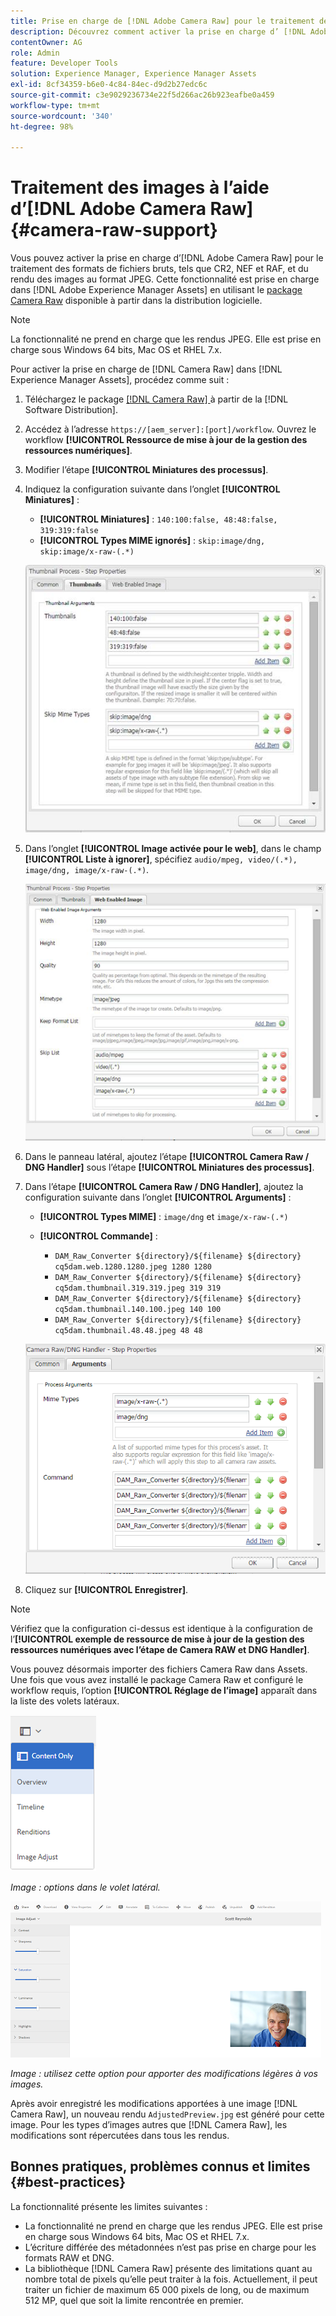 ```yaml
---
title: Prise en charge de [!DNL Adobe Camera Raw] pour le traitement des ressources numériques
description: Découvrez comment activer la prise en charge d’ [!DNL Adobe Camera Raw]  dans  [!DNL Adobe Experience Manager Assets].
contentOwner: AG
role: Admin
feature: Developer Tools
solution: Experience Manager, Experience Manager Assets
exl-id: 8cf34359-b6e0-4c84-84ec-d9d2b27edc6c
source-git-commit: c3e9029236734e22f5d266ac26b923eafbe0a459
workflow-type: tm+mt
source-wordcount: '340'
ht-degree: 98%

---
```


# Traitement des images à l’aide d’[!DNL Adobe Camera Raw] {#camera-raw-support}

Vous pouvez activer la prise en charge d’[!DNL Adobe Camera Raw] pour le traitement des formats de fichiers bruts, tels que CR2, NEF et RAF, et du rendu des images au format JPEG. Cette fonctionnalité est prise en charge dans [!DNL Adobe Experience Manager Assets] en utilisant le [package Camera Raw](https://experience.adobe.com/#/downloads/content/software-distribution/en/aem.html?package=/content/software-distribution/en/details.html/content/dam/aem/public/adobe/packages/aem630/product/assets/aem-assets-cameraraw-pkg) disponible à partir dans la distribution logicielle.

>[!NOTE]
>
>La fonctionnalité ne prend en charge que les rendus JPEG. Elle est prise en charge sous Windows 64 bits, Mac OS et RHEL 7.x.

Pour activer la prise en charge de [!DNL Camera Raw] dans [!DNL Experience Manager Assets], procédez comme suit :

1. Téléchargez le package [[!DNL Camera Raw] ](https://experience.adobe.com/#/downloads/content/software-distribution/en/aem.html?package=/content/software-distribution/en/details.html/content/dam/aem/public/adobe/packages/cq650/product/assets/aem-assets-cameraraw-pkg-1.4.8.zip) à partir de la [!DNL Software Distribution].
1. Accédez à l’adresse `https://[aem_server]:[port]/workflow`. Ouvrez le workflow **[!UICONTROL Ressource de mise à jour de la gestion des ressources numériques]**.
1. Modifier l’étape **[!UICONTROL Miniatures des processus]**.
1. Indiquez la configuration suivante dans l’onglet **[!UICONTROL Miniatures]** :

   * **[!UICONTROL Miniatures]** : `140:100:false, 48:48:false, 319:319:false`
   * **[!UICONTROL Types MIME ignorés]** : `skip:image/dng, skip:image/x-raw-(.*)`

   ![chlimage_1-128](assets/chlimage_1-334.png)

1. Dans l’onglet **[!UICONTROL Image activée pour le web]**, dans le champ **[!UICONTROL Liste à ignorer]**, spécifiez `audio/mpeg, video/(.*), image/dng, image/x-raw-(.*)`.

   ![chlimage_1-129](assets/chlimage_1-335.png)

1. Dans le panneau latéral, ajoutez l’étape **[!UICONTROL Camera Raw / DNG Handler]** sous l’étape **[!UICONTROL Miniatures des processus]**.
1. Dans l’étape **[!UICONTROL Camera Raw / DNG Handler]**, ajoutez la configuration suivante dans l’onglet **[!UICONTROL Arguments]** :

   * **[!UICONTROL Types MIME]** : `image/dng` et `image/x-raw-(.*)`
   * **[!UICONTROL Commande]** :

      * `DAM_Raw_Converter ${directory}/${filename} ${directory} cq5dam.web.1280.1280.jpeg 1280 1280`
      * `DAM_Raw_Converter ${directory}/${filename} ${directory} cq5dam.thumbnail.319.319.jpeg 319 319`
      * `DAM_Raw_Converter ${directory}/${filename} ${directory} cq5dam.thumbnail.140.100.jpeg 140 100`
      * `DAM_Raw_Converter ${directory}/${filename} ${directory} cq5dam.thumbnail.48.48.jpeg 48 48`

   ![chlimage_1-130](assets/chlimage_1-336.png)

1. Cliquez sur **[!UICONTROL Enregistrer]**.

>[!NOTE]
>
>Vérifiez que la configuration ci-dessus est identique à la configuration de l’**[!UICONTROL exemple de ressource de mise à jour de la gestion des ressources numériques avec l’étape de Camera RAW et DNG Handler]**.

Vous pouvez désormais importer des fichiers Camera Raw dans Assets. Une fois que vous avez installé le package Camera Raw et configuré le workflow requis, l’option **[!UICONTROL Réglage de l’image]** apparaît dans la liste des volets latéraux.

![chlimage_1-131](assets/chlimage_1-337.png)

*Image : options dans le volet latéral.*

![chlimage_1-132](assets/chlimage_1-338.png)

*Image : utilisez cette option pour apporter des modifications légères à vos images.*

Après avoir enregistré les modifications apportées à une image [!DNL Camera Raw], un nouveau rendu `AdjustedPreview.jpg` est généré pour cette image. Pour les types d’images autres que [!DNL Camera Raw], les modifications sont répercutées dans tous les rendus.

## Bonnes pratiques, problèmes connus et limites {#best-practices}

La fonctionnalité présente les limites suivantes :

* La fonctionnalité ne prend en charge que les rendus JPEG. Elle est prise en charge sous Windows 64 bits, Mac OS et RHEL 7.x.
* L’écriture différée des métadonnées n’est pas prise en charge pour les formats RAW et DNG.
* La bibliothèque [!DNL Camera Raw] présente des limitations quant au nombre total de pixels qu’elle peut traiter à la fois. Actuellement, il peut traiter un fichier de maximum 65 000 pixels de long, ou de maximum 512 MP, quel que soit la limite rencontrée en premier.
